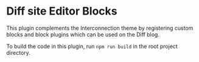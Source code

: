 # Diff site Editor Blocks

This plugin complements the Interconnection theme by registering custom blocks and block plugins which can be used on the Diff blog.

To build the code in this plugin, run `npm run build` in the root project directory.
